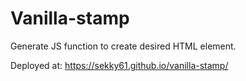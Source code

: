 # Vanilla-stamp

Generate JS function to create desired HTML element.

Deployed at: https://sekky61.github.io/vanilla-stamp/
